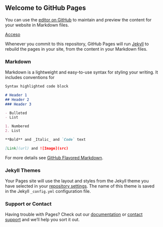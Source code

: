 ## Welcome to GitHub Pages

You can use the [editor on GitHub](https://github.com/gualapuromoises/IntroduccionR/edit/gh-pages/index.md) to maintain and preview the content for your website in Markdown files.

[Acceso](https://github.com/gualapuromoises/IntroduccionR/blob/main/u1.0_rstudio/1.0_AccesoRStudioCedia.Rmd)

Whenever you commit to this repository, GitHub Pages will run [Jekyll](https://jekyllrb.com/) to rebuild the pages in your site, from the content in your Markdown files.

### Markdown

Markdown is a lightweight and easy-to-use syntax for styling your writing. It includes conventions for

```markdown
Syntax highlighted code block

# Header 1
## Header 2
### Header 3

- Bulleted
- List

1. Numbered
2. List

**Bold** and _Italic_ and `Code` text

[Link](url) and ![Image](src)
```

For more details see [GitHub Flavored Markdown](https://guides.github.com/features/mastering-markdown/).

### Jekyll Themes

Your Pages site will use the layout and styles from the Jekyll theme you have selected in your [repository settings](https://github.com/gualapuromoises/IntroduccionR/settings). The name of this theme is saved in the Jekyll `_config.yml` configuration file.

### Support or Contact

Having trouble with Pages? Check out our [documentation](https://docs.github.com/categories/github-pages-basics/) or [contact support](https://github.com/contact) and we’ll help you sort it out.
